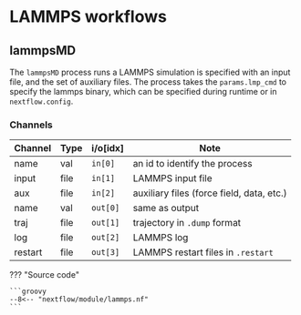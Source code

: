 # LAMMPS workflows

## lammpsMD

The `lammpsMD` process runs a LAMMPS simulation is specified with an input file,
and the set of auxiliary files. The process takes the `params.lmp_cmd` to
specify the lammps binary, which can be specified during runtime or in
`nextflow.config`.

### Channels

| Channel | Type | i/o[idx] | Note                                      |
|---------|------|----------|-------------------------------------------|
| name    | val  | `in[0]`  | an id to identify the process             |
| input   | file | `in[1]`  | LAMMPS input file                         |
| aux     | file | `in[2]`  | auxiliary files (force field, data, etc.) |
| name    | val  | `out[0]` | same as output                            |
| traj    | file | `out[1]` | trajectory in `.dump` format              |
| log     | file | `out[2]` | LAMMPS log                                |
| restart | file | `out[3]` | LAMMPS restart files in `.restart`        |

??? "Source code"

    ```groovy
    --8<-- "nextflow/module/lammps.nf"
    ```

